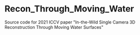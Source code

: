 # Recon_Through_Moving_Water
Source code for 2021 ICCV paper "In-the-Wild Single Camera 3D Reconstruction Through Moving Water Surfaces"
